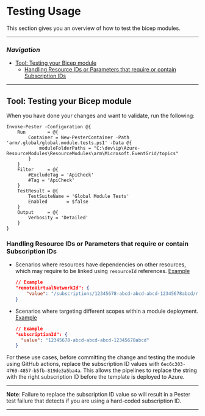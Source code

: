 # Testing Usage

This section gives you an overview of how to test the bicep modules.

---

### _Navigation_

- [Tool: Testing your Bicep module](#tool-testing-your-bicep-module)
  - [Handling Resource IDs or Parameters that require or contain Subscription IDs](#handling-resource-ids-or-parameters-that-require-or-contain-subscription-ids)

---

## Tool: Testing your Bicep module

When you have done your changes and want to validate, run the following:

```pwsh
Invoke-Pester -Configuration @{
    Run        = @{
        Container = New-PesterContainer -Path 'arm/.global/global.module.tests.ps1' -Data @{
            moduleFolderPaths = "C:\dev\ip\Azure-ResourceModules\ResourceModules\arm\Microsoft.EventGrid/topics"
        }
    }
    Filter     = @{
        #ExcludeTag = 'ApiCheck'
        #Tag = 'ApiCheck'
    }
    TestResult = @{
        TestSuiteName = 'Global Module Tests'
        Enabled       = $false
    }
    Output     = @{
        Verbosity = 'Detailed'
    }
}
```

### Handling Resource IDs or Parameters that require or contain Subscription IDs

- Scenarios where resources have dependencies on other resources, which may require to be linked using `resourceId` references. [Example](../../arm/Microsoft.Network/virtualNetworksResources/virtualNetworkPeerings/.parameters/parameters.json)

    ```json
    // Example
    "remoteVirtualNetworkId": {
        "value": "/subscriptions/12345678-abcd-abcd-abcd-12345678abcd/resourceGroups/validation-rg/providers/Microsoft.Network/virtualNetworks/adp-sxx-az-vnet-x-peer01"
    }
    ```

- Scenarios where targeting different scopes within a module deployment. [Example](../../arm/Microsoft.Authorization/policyDefinitions/.parameters/parameters.json)

    ```json
    // Example
    "subscriptionId": {
      "value": "12345678-abcd-abcd-abcd-12345678abcd"
    }
    ```

For these use cases, before committing the change and testing the module using GitHub actions, replace the subscription ID values with `6ec6c303-4769-4857-b5fb-819de3a5ba4a`. This allows the pipelines to replace the string with the right subscription ID before the template is deployed to Azure.

---
**Note**: Failure to replace the subscription ID value so will result in a Pester test failure that detects if you are using a hard-coded subscription ID.

---
